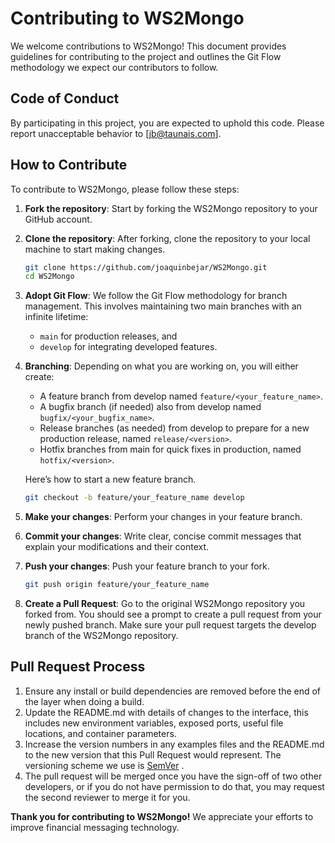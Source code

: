 # Contributing to WS2Mongo

We welcome contributions to WS2Mongo! This document provides guidelines for contributing to the project and outlines the Git Flow methodology we expect our contributors to follow.

## Code of Conduct

By participating in this project, you are expected to uphold this code. Please report unacceptable behavior to [jb@taunais.com].

## How to Contribute

To contribute to WS2Mongo, please follow these steps:

1. **Fork the repository**: Start by forking the WS2Mongo repository to your GitHub account.

2. **Clone the repository**: After forking, clone the repository to your local machine to start making changes.

   ```bash
   git clone https://github.com/joaquinbejar/WS2Mongo.git
   cd WS2Mongo
   ```

3. **Adopt Git Flow**: We follow the Git Flow methodology for branch management. This involves maintaining two main branches with an infinite lifetime:
   - `main` for production releases, and
   - `develop` for integrating developed features.

4. **Branching**: Depending on what you are working on, you will either create:
   - A feature branch from develop named `feature/<your_feature_name>`.
   - A bugfix branch (if needed) also from develop named `bugfix/<your_bugfix_name>`.
   - Release branches (as needed) from develop to prepare for a new production release, named `release/<version>`.
   - Hotfix branches from main for quick fixes in production, named `hotfix/<version>`.

   Here’s how to start a new feature branch.

      ```bash
      git checkout -b feature/your_feature_name develop
      ```

5. **Make your changes**: Perform your changes in your feature branch.
6. **Commit your changes**: Write clear, concise commit messages that explain your modifications and their context.
7. **Push your changes**: Push your feature branch to your fork.

    ```bash
    git push origin feature/your_feature_name
    ```
8. **Create a Pull Request**: Go to the original WS2Mongo repository you forked from. You should see a prompt to create a pull request from your newly pushed branch. Make sure your pull request targets the develop branch of the WS2Mongo repository.

## Pull Request Process

1. Ensure any install or build dependencies are removed before the end of the layer when doing a build.
2. Update the README.md with details of changes to the interface, this includes new environment variables, exposed ports, useful file locations, and container parameters.
3. Increase the version numbers in any examples files and the README.md to the new version that this Pull Request would represent. The versioning scheme we use is [SemVer](http://semver.org/) .
4. The pull request will be merged once you have the sign-off of two other developers, or if you do not have permission to do that, you may request the second reviewer to merge it for you.


**Thank you for contributing to WS2Mongo!** We appreciate your efforts to improve financial messaging technology.
